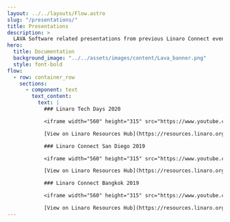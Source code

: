 ```yaml
---
layout: ../../layouts/Flow.astro
slug: "/presentations/"
title: Presentations
description: >
  LAVA Software related presentations from previous Linaro Connect events.
hero:
  title: Documentation
  background_image: "../../assets/images/content/Lava_banner.png"
  style: font-bold
flow:
  - row: container_row
    sections:
      - component: text
        text_content:
          text: |
            ### Linaro Tech Days 2020

            <iframe width="560" height="315" src="https://www.youtube.com/embed/y-5DjzQztAk" frameborder="0" allow="autoplay; encrypted-media" allowfullscreen></iframe>

            [View on Linaro Resources Hub](https://resources.linaro.org/en/resource/grqJ2T7xE3NTziEPWs9LC3)

            ### Linaro Connect San Diego 2019

            <iframe width="560" height="315" src="https://www.youtube.com/embed/lAJAK1jOaNM" frameborder="0" allow="autoplay; encrypted-media" allowfullscreen></iframe>

            [View on Linaro Resources Hub](https://resources.linaro.org/en/resource/mP2QZJxxVBpNtQy7Qu5mMQ)

            ### Linaro Connect Bangkok 2019

            <iframe width="560" height="315" src="https://www.youtube.com/embed/mSC9hKYN7gY" frameborder="0" allow="autoplay; encrypted-media" allowfullscreen></iframe>

            [View on Linaro Resources Hub](https://resources.linaro.org/en/resource/kVrGKGuiNG3jcZwh9tgwBP)
---
```


